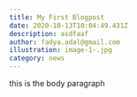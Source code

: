 ```yaml
---
title: My First Blogpost
date: 2020-10-13T10:04:49.431Z
description: asdfaaf
author: fadya.adal@gmail.com
illustration: image-1-.jpg
category: news
---
```

this is the body paragraph
